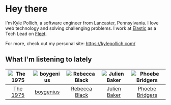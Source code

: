 # Hey there


I'm Kyle Pollich, a software engineer from Lancaster, Pennsylvania. I love web technology and solving challenging problems.
I work at [Elastic](https://www.elastic.co/) as a Tech Lead on [Fleet](https://www.elastic.co/guide/en/fleet/current/fleet-overview.html).

For more, check out my personal site: https://kylepollich.com/

## What I'm listening to lately

<!-- begin artists -->
  |![The 1975](https://i.scdn.co/image/ab6761610000f17889348336354096fd4e36ca73)|![boygenius](https://i.scdn.co/image/ab6761610000f1781a6373c01e8b86e289859f57)|![Rebecca Black](https://i.scdn.co/image/ab6761610000f178bf844e5b817300d60d61986d)|![Julien Baker](https://i.scdn.co/image/ab6761610000f17809239cf62ab2187c023fcee4)|![Phoebe Bridgers](https://i.scdn.co/image/ab6761610000f178626686e362d30246e816cc5b)|
  |:---:|:---:|:---:|:---:|:---:|
  |[The 1975](https://open.spotify.com/artist/3mIj9lX2MWuHmhNCA7LSCW)|[boygenius](https://open.spotify.com/artist/1hLiboQ98IQWhpKeP9vRFw)|[Rebecca Black](https://open.spotify.com/artist/3Vl9fyKMIdLMswk8ai3mm9)|[Julien Baker](https://open.spotify.com/artist/12zbUHbPHL5DGuJtiUfsip)|[Phoebe Bridgers](https://open.spotify.com/artist/1r1uxoy19fzMxunt3ONAkG)|
<!-- end artists -->
